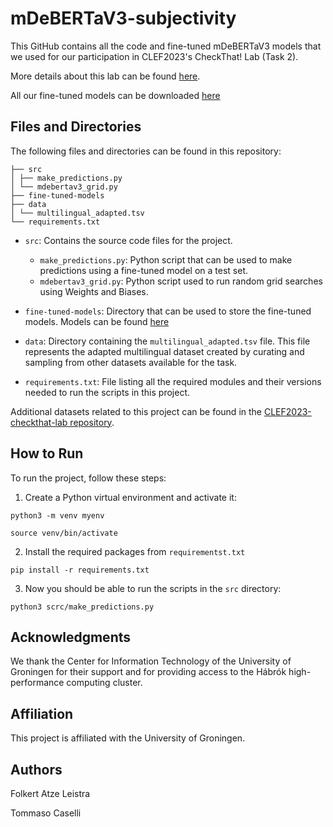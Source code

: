 # mDeBERTaV3-subjectivity
This GitHub contains all the code and fine-tuned mDeBERTaV3 models that we used for our participation in CLEF2023's CheckThat! Lab (Task 2).

More details about this lab can be found [here](https://checkthat.gitlab.io/).

All our fine-tuned models can be downloaded [here](https://drive.google.com/drive/u/0/folders/1TbKs07_ISbw4Gr9njy7IBAAjCyx9jyQP)

## Files and Directories

The following files and directories can be found in this repository:
```
├── src
│ ├── make_predictions.py
│ └── mdebertav3_grid.py
├── fine-tuned-models
├── data
│ └── multilingual_adapted.tsv
└── requirements.txt
```

- `src`: Contains the source code files for the project.
  - `make_predictions.py`: Python script that can be used to make predictions using a fine-tuned model on a test set.
  - `mdebertav3_grid.py`: Python script used to run random grid searches using Weights and Biases.

- `fine-tuned-models`: Directory that can be used to store the fine-tuned models. Models can be found [here](https://drive.google.com/drive/u/0/folders/1TbKs07_ISbw4Gr9njy7IBAAjCyx9jyQP)

- `data`: Directory containing the `multilingual_adapted.tsv` file. This file represents the adapted multilingual dataset created by curating and sampling from other datasets available for the task.

- `requirements.txt`: File listing all the required modules and their versions needed to run the scripts in this project.

Additional datasets related to this project can be found in the [CLEF2023-checkthat-lab repository](https://gitlab.com/checkthat_lab/clef2023-checkthat-lab/-/tree/main/task2).

## How to Run

To run the project, follow these steps:

1. Create a Python virtual environment and activate it:

```shell
python3 -m venv myenv

source venv/bin/activate
```

2. Install the required packages from ``requirementst.txt``

```shell
pip install -r requirements.txt
```

3. Now you should be able to run the scripts in the ``src`` directory:

```shell
python3 scrc/make_predictions.py
```

## Acknowledgments

We thank the Center for Information Technology of the University of Groningen for their support and for providing access to the Hábrók high-performance computing cluster.

## Affiliation

This project is affiliated with the University of Groningen.


## Authors

Folkert Atze Leistra

Tommaso Caselli
